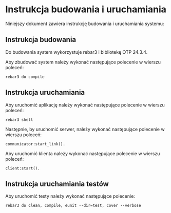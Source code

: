 # Instrukcja budowania i uruchamiania


Niniejszy dokument zawiera instrukcję budowania i uruchamiania systemu:

## Instrukcja budowania

Do budowania system wykorzystuje rebar3 i bibliotekę OTP 24.3.4.

Aby zbudować system należy wykonać następujące polecenie w wierszu poleceń:

    rebar3 do compile

## Instrukcja uruchamiania

Aby uruchomić aplikację należy wykonać następujące polecenie w wierszu poleceń:

    rebar3 shell

Następnie, by uruchomić serwer, należy wykonać następujące polecenie w wierszu poleceń:

    communicator:start_link().

Aby uruchomić klienta należy wykonać następujące polecenie w wierszu poleceń:

    client:start().


## Instrukcja uruchamiania testów
  

Aby uruchomić testy należy wykonać następujące polecenie: 

    rebar3 do clean, compile, eunit --dir=test, cover --verbose
